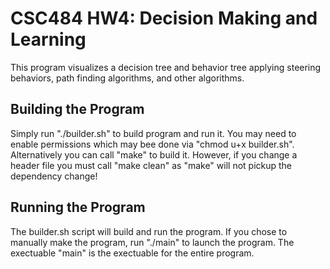 # CSC484 HW4: Decision Making and Learning

This program visualizes a decision tree and behavior tree applying steering behaviors, path finding algorithms, and other algorithms.

## Building the Program

Simply run "./builder.sh" to build program and run it. You may need to enable permissions which may bee done via "chmod u+x builder.sh". Alternatively you can call "make" to build it. However, if you change a header file you must call "make clean" as "make" will not pickup the dependency change!

## Running the Program
The builder.sh script will build and run the program. If you chose to manually make the program, run "./main" to launch the program. The exectuable "main" is the exectuable for the entire program.



